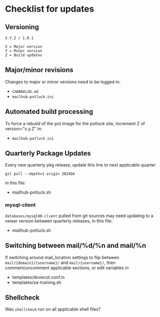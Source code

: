 # Checklist for updates

## Versioning
```
X.Y.Z / 1.0.1

X = Major version
Y = Minor version
Z = Build updates
```

## Major/minor revisions
Changes to major or minor versions need to be logged in:
* `CHANGELOG.md`
* `mailhub-potluck.ini`

## Automated build processing
To force a rebuild of the pot image for the potluck site, increment Z of version="x.y.Z" in:
* `mailhub-potluck.ini`

## Quarterly Package Updates
Every new quarterly pkg release, update this line to next applicable quarter
```
git pull --depth=1 origin 2024Q4
```
in this file:
* mailhub-potluck.sh 

### mysql-client
`databases/mysql80-client` pulled from git sources may need updating to a newer version between quarterly releases, in this file:
* mailhub-potluck.sh

## Switching between mail/%d/%n and mail/%n
If switching around mail_location settings to flip between `mail/{domain}/{username}/` and `mail/{username}/`, then comment/uncomment applicable sections, or edit variables in
* templates/dovecot.conf.in
* templates/sa-training.sh

## Shellcheck
Was `shellcheck` run on all applicable shell files?
